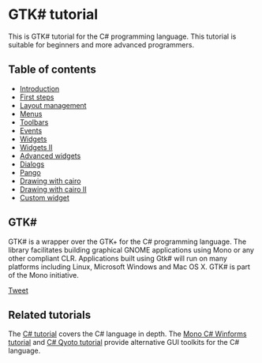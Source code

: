 # GTK# tutorial

This is GTK# tutorial for the C# programming language. This tutorial is suitable for beginners and more advanced programmers.

## Table of contents

- [Introduction](./introduction.md)
- [First steps](./firststeps.md)
- [Layout management](./layout.md)
- [Menus](./menus.md)
- [Toolbars](./toolbars.md)
- [Events](./events.md)
- [Widgets](./widgets.md)
- [Widgets II](./widgetsII.md)
- [Advanced widgets](./advancedwidgets.md)
- [Dialogs](./dialogs.md)
- [Pango](./pango.md)
- [Drawing with cairo](./drawing.md)
- [Drawing with cairo II](./drawingII.md)
- [Custom widget](./customwidget.md)

## GTK#

GTK# is a wrapper over the GTK+ for the C# programming language. The library facilitates building graphical GNOME applications using Mono or any other compliant CLR. Applications built using Gtk# will run on many platforms including Linux, Microsoft Windows and Mac OS X. GTK# is part of the Mono initiative.

[Tweet](https://twitter.com/share)

## Related tutorials

The [C# tutorial](http://zetcode.com/lang/csharp/) covers the C# language in depth. The [Mono C# Winforms tutorial](http://zetcode.com/gui/csharpwinforms/) and [C# Qyoto tutorial](http://zetcode.com/gui/csharpqyoto/) provide alternative GUI toolkits for the C# language.